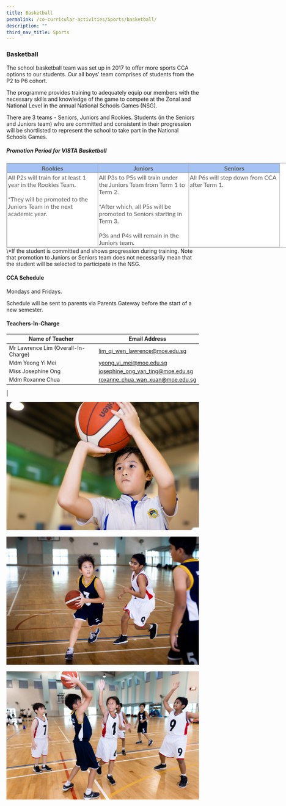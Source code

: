 ```yaml
---
title: Basketball
permalink: /co-curricular-activities/Sports/basketball/
description: ""
third_nav_title: Sports
---
```

### Basketball
The school basketball team was set up in 2017 to offer more sports CCA options to our students. Our all boys’ team comprises of students from the P2 to P6 cohort.

The programme provides training to adequately equip our members with the necessary skills and knowledge of the game to compete at the Zonal and National Level in the annual National Schools Games (NSG).

There are 3 teams - Seniors, Juniors and Rookies. Students (in the Seniors and Juniors team) who are committed and consistent in their progression will be shortlisted to represent the school to take part in the National Schools Games.

##### Promotion Period for VISTA Basketball

<table border="1" width="624" cellspacing="0" cellpadding="0" class="iveo_table ives_tab_simple3" style="margin: 0px; outline: 0px; padding: 0px; border-collapse: collapse; border: 1px solid rgb(170, 170, 170); color: rgb(87, 87, 86); font-family: Lato, sans-serif; font-size: 16px; font-style: normal; font-variant-ligatures: normal; font-variant-caps: normal; font-weight: 400; letter-spacing: normal; orphans: 2; text-align: left; text-transform: none; white-space: normal; widows: 2; word-spacing: 0px; -webkit-text-stroke-width: 0px; background-color: rgb(255, 255, 255); text-decoration-thickness: initial; text-decoration-style: initial; text-decoration-color: initial; width: 910px;"><tbody style="margin: 0px; outline: 0px; padding: 0px;"><tr style="margin: 0px; outline: 0px; padding: 0px; background-color: rgb(164, 194, 244);"><td valign="top" width="208" style="margin: 0px; outline: 0px; padding: 2px; text-align: center; border: 1px solid rgb(170, 170, 170); width: 233px;"><b style="margin: 0px; outline: 0px; padding: 0px;">Rookies</b></td><td valign="top" width="208" style="margin: 0px; outline: 0px; padding: 2px; text-align: center; border: 1px solid rgb(170, 170, 170); width: 233px;"><b style="margin: 0px; outline: 0px; padding: 0px;">Juniors</b></td><td valign="top" width="208" style="margin: 0px; outline: 0px; padding: 2px; text-align: center; border: 1px solid rgb(170, 170, 170); width: 233px;"><b style="margin: 0px; outline: 0px; padding: 0px;">Seniors</b></td></tr><tr style="margin: 0px; outline: 0px; padding: 0px;"><td valign="top" width="208" style="margin: 0px; outline: 0px; padding: 2px; text-align: left; border: 1px solid rgb(170, 170, 170);">All P2s will train for at least 1 year in the Rookies Team.<br style="margin: 0px; outline: 0px; padding: 0px;"><br style="margin: 0px; outline: 0px; padding: 0px;">*They will be promoted to the Juniors Team in the next academic year.</td><td valign="top" width="208" style="margin: 0px; outline: 0px; padding: 2px; text-align: left; border: 1px solid rgb(170, 170, 170);">All P3s to P5s will train under the Juniors Team from Term 1 to Term 2.<br style="margin: 0px; outline: 0px; padding: 0px;"><br style="margin: 0px; outline: 0px; padding: 0px;">*After which, all P5s will be promoted to Seniors starting in Term 3.<br style="margin: 0px; outline: 0px; padding: 0px;"><br style="margin: 0px; outline: 0px; padding: 0px;">P3s and P4s will remain in the Juniors team.</td><td valign="top" width="208" style="margin: 0px; outline: 0px; padding: 2px; text-align: left; border: 1px solid rgb(170, 170, 170);">All P6s will step down from CCA after Term 1.</td></tr></tbody></table>
\*If the student is committed and shows progression during training. Note that promotion to Juniors or Seniors team does not necessarily mean that the student will be selected to participate in the NSG.

#### CCA Schedule
Mondays and Fridays. 

Schedule will be sent to parents via Parents Gateway before the start of a new semester.

#### Teachers-In-Charge

| Name of Teacher | Email Address |
|---|---|
| Mr Lawrence Lim (Overall-In-Charge) | [lim_qi_wen_lawrence@moe.edu.sg](mailto:lim_qi_wen_lawrence@moe.edu.sg) |
| Mdm Yeong Yi Mei | [yeong_yi_mei@moe.edu.sg](mailto:yeong_yi_mei@moe.edu.sg) |
| Miss Josephine Ong | [josephine_ong_yan_ting@moe.edu.sg](mailto:josephine_ong_yan_ting@moe.edu.sg) |
| Mdm Roxanne Chua  | [roxanne_chua_wan_xuan@moe.edu.sg](mailto:roxanne_chua_wan_xuan@moe.edu.sg)  |
|

![](/images/CCA/Sports/bball1.jpg)

![](/images/CCA/Sports/bball2.jpg)

![](/images/CCA/Sports/bball3.jpg)


